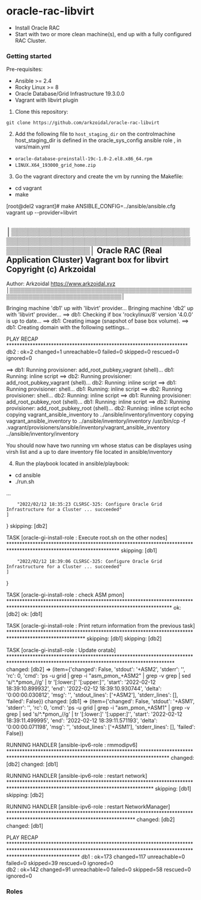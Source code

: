 # oracle-rac-libvirt

- Install Oracle RAC
- Start with two or more clean machine(s), end up with a fully configured RAC Cluster.

### Getting started

Pre-requisites:

- Ansible >= 2.4
- Rocky Linux >= 8
- Oracle Database/Grid Infrastructure 19.3.0.0
- Vagrant with libvirt plugin

1. Clone this repository:

  `git clone https://github.com/arkzoidal/oracle-rac-libvirt`

2. Add the following file to `host_staging_dir` on the controlmachine
   host_staging_dir is defined in the oracle_sys_config ansible role , in vars/main.yml

  - `oracle-database-preinstall-19c-1.0-2.el8.x86_64.rpm`
  - `LINUX.X64_193000_grid_home.zip`

3. Go the vagrant directory and create the vm by running the Makefile:

  - cd vagrant 
  - make

[root@del2 vagrant]# make
ANSIBLE_CONFIG=../ansible/ansible.cfg vagrant up --provider=libvirt

│▒▒▒▒▒▒▒▒▒▒▒▒▒▒▒▒▒▒▒▒▒▒▒▒▒▒▒▒▒▒▒▒▒▒▒▒▒▒▒▒▒▒▒▒▒▒▒▒▒▒▒▒▒▒▒▒▒▒▒▒▒▒▒▒▒▒▒▒▒▒▒▒▒▒▒▒▒▒▒▒│
 Oracle RAC (Real Application Cluster) Vagrant box for libvirt                    
 Copyright (c) Arkzoidal                                                          
----------------------------------------------------------------------------------
 Author: Arkzoidal      <https://www.arkzoidal.xyz>                               
│▒▒▒▒▒▒▒▒▒▒▒▒▒▒▒▒▒▒▒▒▒▒▒▒▒▒▒▒▒▒▒▒▒▒▒▒▒▒▒▒▒▒▒▒▒▒▒▒▒▒▒▒▒▒▒▒▒▒▒▒▒▒▒▒▒▒▒▒▒▒▒▒▒▒▒▒▒▒▒▒│


Bringing machine 'db1' up with 'libvirt' provider...
Bringing machine 'db2' up with 'libvirt' provider...
==> db1: Checking if box 'rockylinux/8' version '4.0.0' is up to date...
==> db1: Creating image (snapshot of base box volume).
==> db1: Creating domain with the following settings...

PLAY RECAP *********************************************************************
db2                        : ok=2    changed=1    unreachable=0    failed=0    skipped=0    rescued=0    ignored=0   

==> db1: Running provisioner: add_root_pubkey_vagrant (shell)...
    db1: Running: inline script
==> db2: Running provisioner: add_root_pubkey_vagrant (shell)...
    db2: Running: inline script
==> db1: Running provisioner: shell...
    db1: Running: inline script
==> db2: Running provisioner: shell...
    db2: Running: inline script
==> db1: Running provisioner: add_root_pubkey_root (shell)...
    db1: Running: inline script
==> db2: Running provisioner: add_root_pubkey_root (shell)...
    db2: Running: inline script
echo copying vagrant_ansible_inventory to ../ansible/inventory/inventory
copying vagrant_ansible_inventory to ../ansible/inventory/inventory
/usr/bin/cp -f .vagrant/provisioners/ansible/inventory/vagrant_ansible_inventory ../ansible/inventory/inventory

   You should now have two running vm whose status can be displayes using 
     virsh list and a up to dare inventory file located in ansible/inventory 

4. Run the playbook  located in ansible/playbook:

  - cd ansible
  - ./run.sh

...

        "2022/02/12 18:35:23 CLSRSC-325: Configure Oracle Grid Infrastructure for a Cluster ... succeeded"
    ]
}
skipping: [db2]

TASK [oracle-gi-install-role : Execute root.sh on the other nodes] ******************************************************************************************************************
skipping: [db1]

        "2022/02/12 18:39:06 CLSRSC-325: Configure Oracle Grid Infrastructure for a Cluster ... succeeded"
    ]
}

TASK [oracle-gi-install-role : check ASM pmon] **************************************************************************************************************************************
ok: [db2]
ok: [db1]

TASK [oracle-gi-install-role : Print return information from the previous task] *****************************************************************************************************
skipping: [db1]
skipping: [db2]

TASK [oracle-gi-install-role : Update oratab] ***************************************************************************************************************************************
changed: [db2] => (item={'changed': False, 'stdout': '+ASM2', 'stderr': '', 'rc': 0, 'cmd': 'ps -u grid | grep -i "asm_pmon_+ASM2" | grep -v grep | sed \'s/^.*pmon_//g\' | tr \'[:lower:]\' \'[:upper:]\'', 'start': '2022-02-12 18:39:10.899932', 'end': '2022-02-12 18:39:10.930744', 'delta': '0:00:00.030812', 'msg': '', 'stdout_lines': ['+ASM2'], 'stderr_lines': [], 'failed': False})
changed: [db1] => (item={'changed': False, 'stdout': '+ASM1', 'stderr': '', 'rc': 0, 'cmd': 'ps -u grid | grep -i "asm_pmon_+ASM1" | grep -v grep | sed \'s/^.*pmon_//g\' | tr \'[:lower:]\' \'[:upper:]\'', 'start': '2022-02-12 18:39:11.499995', 'end': '2022-02-12 18:39:11.571193', 'delta': '0:00:00.071198', 'msg': '', 'stdout_lines': ['+ASM1'], 'stderr_lines': [], 'failed': False})

RUNNING HANDLER [ansible-ipv6-role : rmmodipv6] *************************************************************************************************************************************
changed: [db2]
changed: [db1]

RUNNING HANDLER [ansible-ipv6-role : restart network] *******************************************************************************************************************************
skipping: [db1]
skipping: [db2]

RUNNING HANDLER [ansible-ipv6-role : restart NetworkManager] ************************************************************************************************************************
changed: [db2]
changed: [db1]

PLAY RECAP **************************************************************************************************************************************************************************
db1                        : ok=173  changed=117  unreachable=0    failed=0    skipped=39   rescued=0    ignored=0   
db2                        : ok=142  changed=91   unreachable=0    failed=0    skipped=58   rescued=0    ignored=0   




### Roles

